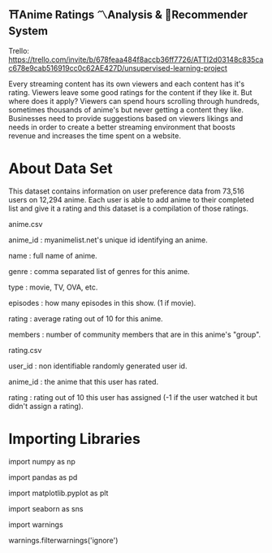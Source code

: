 ## ⛩️Anime Ratings 〽️Analysis & 🤖Recommender System



Trello: https://trello.com/invite/b/678feaa484f8accb36ff7726/ATTI2d03148c835cac678e9cab516919cc0c62AE427D/unsupervised-learning-project

Every streaming content has its own viewers and each content has it's rating. Viewers leave some good ratings for the content if they like it. But where does it apply? Viewers can spend hours scrolling through hundreds, sometimes thousands of anime's but never getting a content they like. Businesses need to provide suggestions based on viewers likings and needs in order to create a better streaming environment that boosts revenue and increases the time spent on a website.

# About Data Set

This dataset contains information on user preference data from 73,516 users on 12,294 anime. Each user is able to add anime to their completed list and give it a rating and this dataset is a compilation of those ratings.

anime.csv

anime_id : myanimelist.net's unique id identifying an anime.

name : full name of anime.

genre : comma separated list of genres for this anime.

type : movie, TV, OVA, etc.

episodes : how many episodes in this show. (1 if movie).

rating : average rating out of 10 for this anime.

members : number of community members that are in this anime's "group".

rating.csv


user_id : non identifiable randomly generated user id.

anime_id : the anime that this user has rated.

rating : rating out of 10 this user has assigned (-1 if the user watched it but didn't assign a rating).


# Importing Libraries

import numpy as np

import pandas as pd

import matplotlib.pyplot as plt

import seaborn as sns

import warnings

warnings.filterwarnings('ignore')
